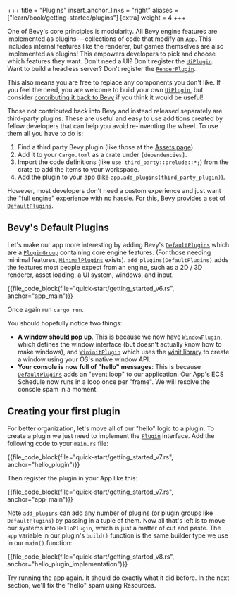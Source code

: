 +++
title = "Plugins"
insert_anchor_links = "right"
aliases = ["learn/book/getting-started/plugins"]
[extra]
weight = 4
+++

One of Bevy's core principles is modularity. All Bevy engine features are implemented as plugins---collections of code that modify an [`App`]. This includes internal features like the renderer, but games themselves are also implemented as plugins! This empowers developers to pick and choose which features they want. Don't need a UI? Don't register the [`UiPlugin`]. Want to build a headless server? Don't register the [`RenderPlugin`].

This also means you are free to replace any components you don't like. If you feel the need, you are welcome to build your own [`UiPlugin`], but consider [contributing it back to Bevy](https://github.com/bevyengine/bevy/blob/main/CONTRIBUTING.md) if you think it would be useful!

Those not contributed back into Bevy and instead released separately are third-party plugins. These are useful and easy to use additions created by fellow developers that can help you avoid re-inventing the wheel. To use them all you have to do is:

1. Find a third party Bevy plugin (like those at the [Assets page](/assets)).
2. Add it to your `Cargo.toml` as a crate under `[dependencies]`.
3. Import the code definitions (like `use third_party::prelude::*;`) from the crate to add the items to your workspace.
4. Add the plugin to your app (like `app.add_plugins(third_party_plugin)`).

However, most developers don't need a custom experience and just want the "full engine" experience with no hassle. For this, Bevy provides a set of [`DefaultPlugins`].  

## Bevy's Default Plugins

Let's make our app more interesting by adding Bevy's [`DefaultPlugins`] which are a [`PluginGroup`] containing core engine features. (For those needing minimal features, [`MinimalPlugins`] exists).
`add_plugins(DefaultPlugins)` adds the features most people expect from an engine, such as a 2D / 3D renderer, asset loading, a UI system, windows, and input.

{{file_code_block(file="quick-start/getting_started_v6.rs", anchor="app_main")}}

Once again run `cargo run`.

You should hopefully notice two things:

* **A window should pop up**. This is because we now have [`WindowPlugin`], which defines the window interface (but doesn't actually know how to make windows), and [`WininitPlugin`] which uses the [winit library](https://github.com/rust-windowing/winit) to create a window using your OS's native window API.
* **Your console is now full of "hello" messages**: This is because [`DefaultPlugins`] adds an "event loop" to our application. Our App's ECS Schedule now runs in a loop once per "frame". We will resolve the console spam in a moment.

## Creating your first plugin

For better organization, let's move all of our "hello" logic to a plugin. To create a plugin we just need to implement the [`Plugin`] interface. Add the following code to your `main.rs` file:

{{file_code_block(file="quick-start/getting_started_v7.rs", anchor="hello_plugin")}}

Then register the plugin in your App like this:

{{file_code_block(file="quick-start/getting_started_v7.rs", anchor="app_main")}}

Note `add_plugins` can add any number of plugins (or plugin groups like `DefaultPlugins`) by passing in a tuple of them. Now all that's left is to move our systems into `HelloPlugin`, which is just a matter of cut and paste. The `app` variable in our plugin's `build()` function is the same builder type we use in our `main()` function:

{{file_code_block(file="quick-start/getting_started_v8.rs", anchor="hello_plugin_implementation")}}

Try running the app again. It should do exactly what it did before. In the next section, we'll fix the "hello" spam using Resources.

[`App`]: https://docs.rs/bevy/latest/bevy/app/struct.App.html
[`UiPlugin`]: https://docs.rs/bevy/latest/bevy/ui/struct.UiPlugin.html
[`RenderPlugin`]: https://docs.rs/bevy/latest/bevy/render/struct.RenderPlugin.html
[`WindowPlugin`]: https://docs.rs/bevy/latest/bevy/window/struct.WindowPlugin.html
[`WininitPlugin`]: https://docs.rs/bevy/latest/bevy/winit/struct.WinitPlugin.html
[`DefaultPlugins`]: https://docs.rs/bevy/latest/bevy/struct.DefaultPlugins.html
[`PluginGroup`]: https://docs.rs/bevy/latest/bevy/app/trait.PluginGroup.html
[`MinimalPlugins`]: https://docs.rs/bevy/latest/bevy/struct.MinimalPlugins.html
[`Plugin`]: https://docs.rs/bevy/latest/bevy/app/trait.Plugin.html

